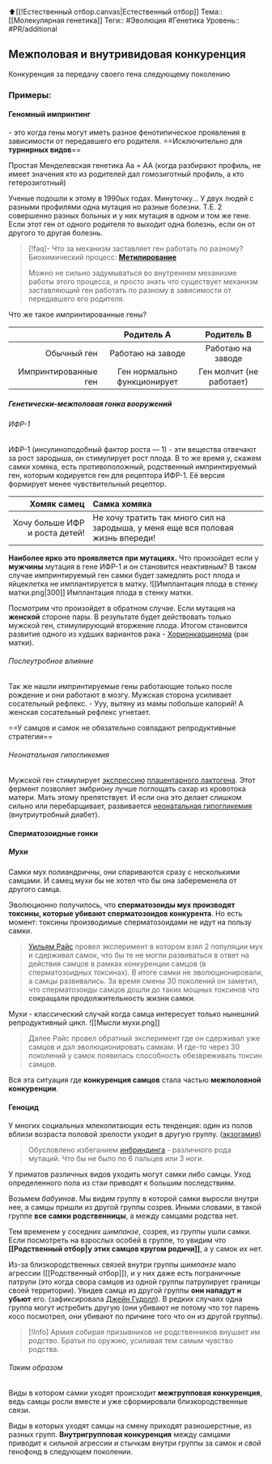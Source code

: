 ⬆️[[!Естественный отбор.canvas|Естественный отбор]]
Тема:: [[Молекулярная генетика]]
Теги:: #Эволюция #Генетика 
Уровень:: #PR/additional

## Межполовая и внутривидовая конкуренция

Конкуренция за передачу своего гена следующему поколению

### Примеры:

#### Геномный импринтинг
\- это когда гены могут иметь разное фенотипическое проявления в зависимости от передавшего его родителя.
==Исключительно для **турнирных видов**==

Простая Менделевская генетика
Aa = AA (когда разбирают профиль, не имеет значения кто из родителей дал гомозиготный профиль, а кто гетерозиготный)

Ученые подошли к этому в 1990ых годах. Минуточку... У двух людей с разными профилями одна мутация но разные болезни. Т.Е. 2 совершенно разных больных и у них мутация в одном и том же гене. Если этот ген от одного родителя то выходит одна болезнь, если он от другого то другая болезнь.


>[!faq]- Что за механизм заставляет ген работать по разному?
>Биохимический процесс: **[Метилирование](https://ru.wikipedia.org/wiki/Метилирование_ДНК)**
>
>Можно не сильно задумываться во внутреннем механизме работы этого процесса, и просто знать что существует механизм заставляющий ген работать по разному в зависимости от передавшего его родителя.

Что же такое импринтированные гены?

|                      |           Родитель А            |        Родитель B        |
| --------------------:|:-------------------------------:|:------------------------:|
|          Обычный ген |        Работаю на заводе        |    Работаю на заводе     |
| Импринтированные ген |   Ген нормально функционирует   | Ген молчит (не работает) |


##### Генетически-межполовая гонка вооружений
###### ИФР-1
ИФР-1 (инсулиноподобный фактор роста — 1) - эти вещества отвечают за рост зародыша, он стимулирует рост плода. В то же время у, скажем самки хомяка, есть противоположный, родственный импринтируемый ген, которым кодируется ген для рецептора ИФР-1. Её версия формирует менее чувствительный рецептор.

|                    Хомяк самец | Самка хомяка                                                                     |
| ------------------------------:|:-------------------------------------------------------------------------------- |
| Хочу больше ИФР и роста детей! | Не хочу тратить так много сил на зародыша, у меня еще вся половая жизнь впереди! |

**Наиболее ярко это проявляется при мутациях.** 
Что произойдет если у **мужчины** мутация в гене ИФР-1 и он становится неактивным? В таком случае импринтируемый ген самки будет замедлять рост плода и яйцеклетка не имплантируется в матку.
![[Имплантация плода в стенку матки.png|300]] Имплантация плода в стенку матки.

Посмотрим что произойдет в обратном случае. Если мутация на **женской** стороне пары. В результате будет действовать только мужской ген, стимулирующий вторжение плода. Итогом становится развитие одного из худших вариантов рака - [Хорионкарцинома](https://en.wikipedia.org/wiki/Uterine_cancer) (рак матки).

###### Послеутробное влияние
Так же нашли импринтируемые гены работающие только после рождение и они работают в мозгу.
Мужская сторона усиливает сосательный рефлекс.
\- Ууу, вытяну из мамы побольше калорий!
А женская сосательный рефлекс угнетает.

==У самцов и самок не обязательно совпадают репродуктивные стратегии==
###### Неонатальная гипогликемия
Мужской ген стимулирует [экспрессию](https://ru.wikipedia.org/wiki/Экспрессия_генов "Процесс, в ходе которого наследственная информация от гена (последовательности нуклеотидов ДНК) преобразуется в функциональный продукт — РНК  или белок") [плацентарного лактогена](https://ru.wikipedia.org/wiki/Плацентарный_лактоген "Эмбриональный фермент"). Этот фермент позволяет эмбриону лучше поглощать сахар из кровотока матери.
Мать этому препятствует. И если она это делает слишком сильно или перебарщивает, развивается [неонатальная гипогликемия](https://en.wikipedia.org/wiki/Neonatal_hypoglycemia) (внутриутробный диабет).



#### Сперматозоидные гонки

##### Мухи

Самки мух полиандричны, они спариваются сразу с несколькими самцами. И самец мухи бы не хотел что бы она забеременела от другого самца.

Эволюционно получилось, что **сперматозоиды мух производят токсины, которые убивают сперматозоидов конкурента**.
Но есть момент: токсины производимые сперматозоидами не идут на пользу самки. 

>[Уильям Райс](https://ru.wikipedia.org/wiki/Райс,_Уильям_Зельцер) провел эксперимент в котором взял 2 популяции мух и сдерживал самок, что бы те не могли развиваться в ответ на действия самцов в рамках конкуренции самцов (в сперматозоидных токсинах). В итоге самки не эволюционировали, а самцы развивались.
  За время смены 30 поколений он заметил, что сперматозоиды самцов дошли до таких мощных токсинов что **сокращали продолжительность жизни самки**.

Мухи - классический случай когда самца интересует только нынешний репродуктивный цикл.
![[Мысли мухи.png]]

>Далее Райс провел обратный эксперимент где он сдерживал уже самцов и дал эволюционировать самкам. И где-то через 30 поколений у самок появилась способность обезвреживать токсин самцов.

Вся эта ситуация где **конкуренция самцов** стала частью **межполовной конкуренции**.

#### Геноцид

У многих социальных млекопитающих есть тенденция: один из полов вблизи возраста половой зрелости уходит в другую группу. ([экзогамия](https://ru.wikipedia.org/wiki/Экзогамия))
>Обусловлено избеганием [инбриндинга](https://ru.wikipedia.org/wiki/Инбридинг) - различного рода мутаций. Что бы не было по 6 пальцев или 3 ноги.

У приматов различных видов уходить могут самки либо самцы. Уход определенного пола из стаи приводят к большим последствиям.

Возьмем *бабуинов*. Мы видим группу в которой самки выросли внутри нее, а самцы пришли из другой группы созрев. Иными словами, в такой группе **все самки родственницы**, а между самцами родства нет.

Тем временем у соседних *шимпанзе*, созрев, из группы ушли самки. Если посмотреть на взрослых особей в группе, то увидим что **[[Родственный отбор|у этих самцов кругом родичи]]**, а у самок их нет.

Из-за близкородственных связей внутри группы *шимпанзе* мало агрессии ([[Родственный отбор]]), и у них даже есть пограничные патрули (это когда свора самцов из одной группы патрулирует границы своей территории). Увидев самца из другой группы **они нападут и убьют** его. (зафиксировала [Джейн Гудолл](https://ru.wikipedia.org/wiki/Гудолл,_Джейн)). В редких случаях одна группа могут истребить другую (они убивают не потому что тот парень косо посмотрел, они убивают по причине того что он из другой группы).

>[!Info]
Армия собирая призывников не родственников внушает им родство. Братья по оружию, усиливая тем самым чувство родства.

###### Таким образом
Виды в котором самки уходят происходит **межгрупповая конкуренция**, ведь самцы росли вместе и уже сформировали близкородственные связи.

Виды в которых уходят самцы на смену приходят разношерстные, из разных групп. **Внутригрупповая конкуренция** между самцами приводит к сильной агрессии и стычкам внутри группы за самок и *свой* генофонд в следующем поколении.
